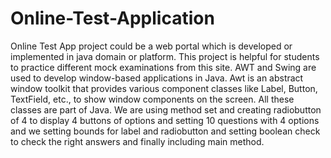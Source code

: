 # Online-Test-Application
Online Test App project could be a web portal which is developed or implemented in java domain or platform. This project is helpful for students to practice different mock examinations from this site. AWT and Swing are used to develop window-based applications in Java. Awt is an abstract window toolkit that provides various component classes like Label, Button, TextField, etc., to show window components on the screen. All these classes are part of Java. We are using method set and creating radiobutton of 4 to display 4 buttons of options and setting 10 questions with 4 options and we setting bounds for label and radiobutton and setting boolean check to check the right answers and finally including main method. 

